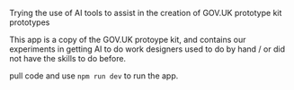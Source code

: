Trying the use of AI tools to assist in the creation of GOV.UK prototype kit prototypes

This app is a copy of the GOV.UK protoype kit, and contains our experiments in getting AI to do work designers used to do by hand / or did not have the skills to do before.

pull code and use `npm run dev` to run the app.
